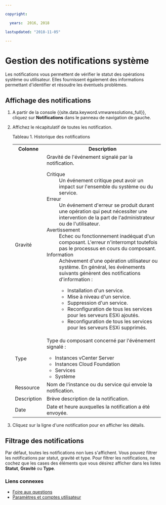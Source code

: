 ```yaml
---

copyright:

  years:  2016, 2018

lastupdated: "2018-11-05"

---
```


# Gestion des notifications système

Les notifications vous permettent de vérifier le statut des opérations système ou utilisateur. Elles fournissent également des informations permettant d'identifier et résoudre les éventuels problèmes.

## Affichage des notifications

1. A partir de la console {{site.data.keyword.vmwaresolutions_full}}, cliquez sur **Notifications** dans le panneau de navigation de gauche.
2. Affichez le récapitulatif de toutes les notification. 

   Tableau 1. Historique des notifications

    <table>
      <tr>
        <th>Colonne</th>
        <th>Description</th>
      </tr>
      <tr>
        <td>Gravité</td>
        <td>Gravité de l'événement signalé par la notification.
          <dl class="dl">
          <dt class="dt dlterm">Critique</dt>
          <dd class="dd">Un événement critique peut avoir un impact sur l'ensemble du système ou du service.</dd>
          <dt class="dt dlterm">Erreur</dt>
          <dd class="dd">Un événement d'erreur se produit durant une opération qui peut nécessiter une intervention de la part de l'administrateur ou de l'utilisateur.</dd>
          <dt class="dt dlterm">Avertissement</dt>
          <dd class="dd">Echec ou fonctionnement inadéquat d'un composant. L'erreur n'interrompt toutefois pas le processus en cours du composant.</dd>
            <dt class="dt dlterm">Information</dt>
            <dd class="dd">Achèvement d'une opération utilisateur ou système. En général, les événements suivants génèrent des notifications d'information :
              <ul class="ul">
                <li class="li">Installation d'un service.</li>
                <li class="li">Mise à niveau d'un service.</li>
                <li class="li">Suppression d'un service.</li>
                <li class="li">Reconfiguration de tous les services pour les serveurs ESXi ajoutés.</li>
                <li class="li">Reconfiguration de tous les services pour les serveurs ESXi supprimés.</li>
              </ul>
            </dd>
          </dl>
        </td>
       </tr>
       <tr>
         <td>Type</td>
         <td>Type du composant concerné par l'événement signalé :<ul><li>Instances vCenter Server</li><li>Instances Cloud Foundation</li><li>Services</li><li>Système</li></ul></td>
       </tr>
       <tr>
         <td>Ressource</td>
         <td>Nom de l'instance ou du service qui envoie la notification.</td>
       </tr>
       <tr>
         <td>Description</td>
         <td>Brève description de la notification.</td>
       </tr>
       <tr>
         <td>Date</td>
         <td>Date et heure auxquelles la notification a été envoyée.</td>
       </tr>
    </table>                                       

3. Cliquez sur la ligne d'une notification pour en afficher les détails.

## Filtrage des notifications

Par défaut, toutes les notifications non lues s'affichent. Vous pouvez filtrer les notifications par statut, gravité et type. Pour filtrer les notifications, ne cochez que les cases des éléments que vous désirez afficher dans les listes **Statut**, **Gravité** ou **Type**.

### Liens connexes

* [Foire aux questions](faq.html)
* [Paramètres et comptes utilisateur](useraccount.html)
